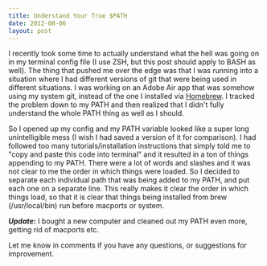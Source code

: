 ```yaml
---
title: Understand Your True $PATH
date: 2012-08-06
layout: post
---
```

I recently took some time to actually understand what the hell was going on in my terminal config file (I use ZSH, but this post should apply to BASH as well). The thing that pushed me over the edge was that I was running into a situation where I had different versions of git that were being used in different situations. I was working on an Adobe Air app that was somehow using my system git, instead of the one I installed via <a href="http://mxcl.github.com/homebrew/">Homebrew</a>. I tracked the problem down to my PATH and then realized that I didn't fully understand the whole PATH thing as well as I should.

So I opened up my config and my PATH variable looked like a super long unintelligible mess (I wish I had saved a version of it for comparison). I had followed too many tutorials/installation instructions that simply told me to "copy and paste this code into terminal" and it resulted in a ton of things appending to my PATH. There were a lot of words and slashes and it was not clear to me the order in which things were loaded. So I decided to separate each individual path that was being added to my PATH, and put each one on a separate line. This really makes it clear the order in which things load, so that it is clear that things being installed from brew (/usr/local/bin) run before macports or system.

<strong>*Update*:</strong> I bought a new computer and cleaned out my PATH even more, getting rid of macports etc.

<script src="http://pastebin.com/embed_js.php?i=0zq8Wn2R"></script>


Let me know in comments if you have any questions, or suggestions for improvement.
